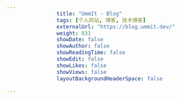 ---
                title: "UmmIt - Blog"
                tags: [个人网站, 博客, 技术博客]
                externalUrl: "https://blog.ummit.dev/"
                weight: 831
                showDate: false
                showAuthor: false
                showReadingTime: false
                showEdit: false
                showLikes: false
                showViews: false
                layoutBackgroundHeaderSpace: false
                ---

